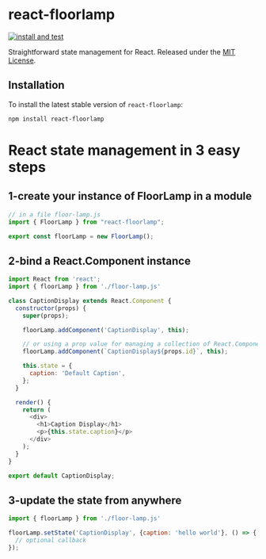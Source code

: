 # react-floorlamp

[![install and test](https://github.com/lfortin/react-floorlamp/actions/workflows/node.js.yml/badge.svg?branch=master&event=push)](https://github.com/lfortin/react-floorlamp/actions/workflows/node.js.yml)

Straightforward state management for React. Released under the [MIT License](https://opensource.org/license/mit).

## Installation

To install the latest stable version of `react-floorlamp`:

    npm install react-floorlamp

# React state management in 3 easy steps

## 1-create your instance of FloorLamp in a module

```javascript
// in a file floor-lamp.js
import { FloorLamp } from "react-floorlamp";

export const floorLamp = new FloorLamp();
```

## 2-bind a React.Component instance

```javascript
import React from 'react';
import { floorLamp } from './floor-lamp.js'

class CaptionDisplay extends React.Component {
  constructor(props) {
    super(props);

    floorLamp.addComponent('CaptionDisplay', this);

    // or using a prop value for managing a collection of React.Component instances
    floorLamp.addComponent(`CaptionDisplay${props.id}`, this);

    this.state = {
      caption: 'Default Caption',
    };
  }

  render() {
    return (
      <div>
        <h1>Caption Display</h1>
        <p>{this.state.caption}</p>
      </div>
    );
  }
}

export default CaptionDisplay;
```

## 3-update the state from anywhere

```javascript
import { floorLamp } from './floor-lamp.js'

floorLamp.setState('CaptionDisplay', {caption: 'hello world'}, () => {
  // optional callback
});
```
